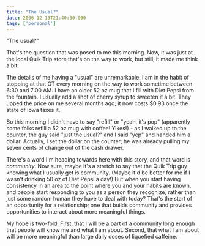 ```yaml
---
title: "The Usual?"
date: 2006-12-13T21:40:30.000
tags: ['personal']
---
```


"The usual?"

That's the question that was posed to me this morning. Now, it was just at the local Quik Trip store that's on the way to work, but still, it made me think a bit.

The details of me having a "usual" are unremarkable. I am in the habit of stopping at that QT every morning on the way to work sometime between 6:30 and 7:00 AM. I have an older 52 oz mug that I fill with Diet Pepsi from the fountain. I usually add a shot of cherry syrup to sweeten it a bit. They upped the price on me several months ago; it now costs $0.93 once the state of Iowa taxes it.

So this morning I didn't have to say "refill" or "yeah, it's pop" (apparently some folks refill a 52 oz mug with coffee! Yikes!) - as I walked up to the counter, the guy said "just the usual?" and I said "yep" and handed him a dollar. Actually, I set the dollar on the counter; he was already pulling my seven cents of change out of the cash drawer.

There's a word I'm heading towards here with this story, and that word is _community_. Now sure, maybe it's a stretch to say that the Quik Trip guy knowing what I usually get is community. (Maybe it'd be better for me if I wasn't drinking 50 oz of Diet Pepsi a day!) But when you start having consistency in an area to the point where you and your habits are known, and people start responding to you as a person they recognize, rather than just some random human they have to deal with today? That's the start of an opportunity for a relationship; one that builds community and provides opportunities to interact about more meaningful things.

My hope is two-fold. First, that I will be a part of a community long enough that people will know me and what I am about. Second, that what I am about will be more meaningful than large daily doses of liquefied caffeine.
